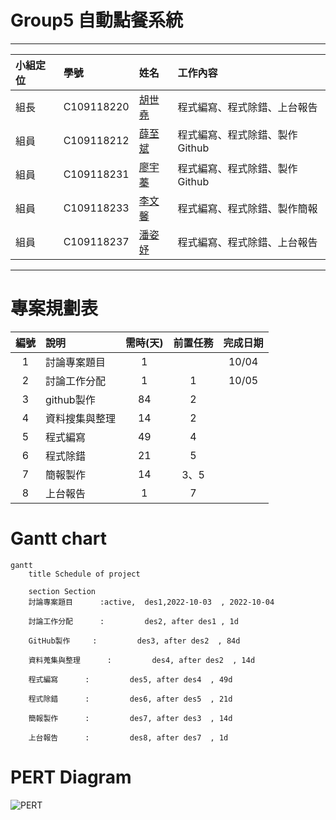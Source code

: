 # Group5 自動點餐系統
***
| 小組定位      | 學號             |姓名      | 工作內容    |
| :----------- | :--------------- | :------  | :---------- |
| 組長         | C109118220 |[胡世堯](https://github.com/SHIH-yao)   |程式編寫、程式除錯、上台報告|
| 組員         | C109118212 |[薛至斌](https://github.com/angus426)   |程式編寫、程式除錯、製作Github|
| 組員         | C109118231 |[廖宇蓁](https://github.com/yuzhena)    |程式編寫、程式除錯、製作Github|
| 組員         | C109118233 |[李文馨](https://github.com/C109118233) |程式編寫、程式除錯、製作簡報|
| 組員         | C109118237 |[潘姿妤](https://github.com/Zhiyupan237)|程式編寫、程式除錯、上台報告|
***
# 專案規劃表
| 編號 | 說明 | 需時(天) | 前置任務 | 完成日期 |
| :--: | :---| :------: | :-----: | :-----: |
|1|討論專案題目|1||10/04|
|2|討論工作分配|1|1|10/05|
|3|github製作|84|2|
|4|資料搜集與整理|14|2|
|5|程式編寫|49|4|
|6|程式除錯|21|5|
|7|簡報製作|14|3、5|
|8|上台報告|1|7|

# Gantt chart
```mermaid
gantt
    title Schedule of project

    section Section
    討論專案題目      :active,  des1,2022-10-03  , 2022-10-04
    
    討論工作分配      :         des2, after des1 , 1d
    
    GitHub製作     :         des3, after des2  , 84d
    
    資料蒐集與整理      :         des4, after des2  , 14d
    
    程式編寫      :         des5, after des4  , 49d
    
    程式除錯      :         des6, after des5  , 21d
    
    簡報製作      :         des7, after des3  , 14d
    
    上台報告      :         des8, after des7  , 1d
```
# PERT Diagram
![PERT](https://github.com/Zhiyupan237/Group5/blob/main/PERT_schedule.png)

